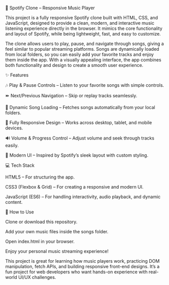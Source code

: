 🎵 Spotify Clone – Responsive Music Player

This project is a fully responsive Spotify clone built with HTML, CSS, and JavaScript, designed to provide a clean, modern, and interactive music listening experience directly in the browser. It mimics the core functionality and layout of Spotify, while being lightweight, fast, and easy to customize.

The clone allows users to play, pause, and navigate through songs, giving a feel similar to popular streaming platforms. Songs are dynamically loaded from local folders, so you can easily add your favorite tracks and enjoy them inside the app. With a visually appealing interface, the app combines both functionality and design to create a smooth user experience.

✨ Features

🎶 Play & Pause Controls – Listen to your favorite songs with simple controls.

⏩ Next/Previous Navigation – Skip or replay tracks seamlessly.

📂 Dynamic Song Loading – Fetches songs automatically from your local folders.

📱 Fully Responsive Design – Works across desktop, tablet, and mobile devices.

🔊 Volume & Progress Control – Adjust volume and seek through tracks easily.

🎨 Modern UI – Inspired by Spotify’s sleek layout with custom styling.

💻 Tech Stack

HTML5 – For structuring the app.

CSS3 (Flexbox & Grid) – For creating a responsive and modern UI.

JavaScript (ES6) – For handling interactivity, audio playback, and dynamic content.

🚀 How to Use

Clone or download this repository.

Add your own music files inside the songs folder.

Open index.html in your browser.

Enjoy your personal music streaming experience!

This project is great for learning how music players work, practicing DOM manipulation, fetch APIs, and building responsive front-end designs. It’s a fun project for web developers who want hands-on experience with real-world UI/UX challenges.
